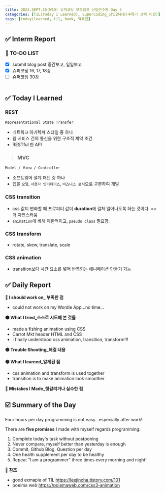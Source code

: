 ```yaml
---
title: 2023.SEPT.15(WED) 슈퍼코딩 부트캠프 신입연수원 Day 3
categories: [TIL(Today I Learned), SuperCoding_신입연수원(주특기 선택 이전)]
tags: [todayilearned, til, book, 책추천]
---
```


## ✅ Interm Report

### 📌 **TO-DO LIST**

- [x] submit blog post 중간보고, 일일보고
- [x] 슈퍼코딩 16, 17, 18강
- [ ] 슈퍼코딩 30강
      <br>
      <br>

## ✅ Today I Learned

### **REST** <br>

`Representational State Transfer`

- 네트워크 아키텍쳐 스타일 중 하나
- 웹 서비스 간의 통신을 위한 구조적 졔약 조건
- RESTful 한 API

> ### **MVC** <br>

`Model / View / Controller`

- 소프트웨어 설계 패턴 중 하나
- 앱을 `모델`, `사용자 인터페이스`, `비즈니스 로직`으로 구분하여 개발

### **CSS transition**

- css 값이 변화할 때 프로퍼티 값이 **duration**에 걸쳐 일어나도록 하는 것이다. => 더 자연스러움
- `animation`에 비해 제한적이고, `pseudo class` 필요함.

### **CSS transform**

- rotate, skew, translate, scale

### **CSS animation**

- transition보다 시간 요소를 넣어 반복되는 애니메이션 만들기 가능

## ✅ Daily Report

**🔴 I should work on\_ 부족한 점**

- could not work on my Wordle App...no time...

**🟠 What I tried\_스스로 시도해 본 것들**

- made a fishing animation using CSS
- Carrot Mkt header HTML and CSS
- I finally understood css animation, transition, transform!!!

**🟡 Trouble Shooting\_해결 내용**

**🟢 What I learned\_알게된 점**

- css animation and transform is used together
- transition is to make animation look smoother

**🔵 Mistakes I Made\_헷갈리거나 실수한 점**

## ☑️ Summary of the Day <br>

Four hours per day programming is not easy...especially after work!

There are **five promises** I made with myself regards programming:

1. Complete today's task without postponing
2. Never compare, myself better than yesterday is enough
3. Commit, Github Blog, Question per day
4. One health supplement per day to be healthy
5. Repeat "I am a programmer" three times every morning and night!

**💟 참조**

- good exmaple of TIL
  <https://leejincha.tistory.com/101>
- poeima web
  <https://poiemaweb.com/css3-animation>

